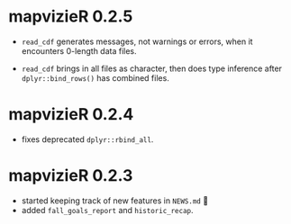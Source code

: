 # mapvizieR 0.2.5

* `read_cdf` generates messages, not warnings or errors, when it encounters 0-length data files.

* `read_cdf` brings in all files as character, then does type inference after `dplyr::bind_rows()` has combined files.

# mapvizieR 0.2.4

* fixes deprecated `dplyr::rbind_all`.

# mapvizieR 0.2.3

* started keeping track of new features in `NEWS.md` :see_no_evil:
* added `fall_goals_report` and `historic_recap`.


